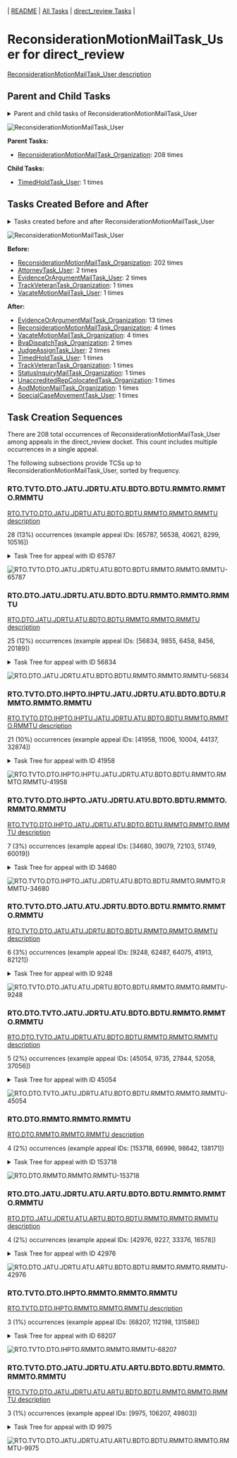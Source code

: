 <!-- DO NOT EDIT THIS FILE.  This file is autogenerated. -->
| [README](../README.md) | [All Tasks](../alltasks.md) | [direct_review Tasks](tasklist.md) |

# ReconsiderationMotionMailTask_User for direct_review

[ReconsiderationMotionMailTask_User description](../descr/ReconsiderationMotionMailTask_User.md)

## Parent and Child Tasks

<details><summary markdown='span'>Parent and child tasks of ReconsiderationMotionMailTask_User
</summary>

```
digraph G {
rankdir=LR;
node [shape=box]
"ReconsiderationMotionMailTask_User" -> "TimedHoldTask_User" [label=1]
"ReconsiderationMotionMailTask_Organization" -> "ReconsiderationMotionMailTask_User" [label=208]
}
```
</details>

![ReconsiderationMotionMailTask_User](dot/ReconsiderationMotionMailTask_User-parentchild.dot.png)

**Parent Tasks:**

   * [ReconsiderationMotionMailTask_Organization](ReconsiderationMotionMailTask_Organization.md): 208 times

**Child Tasks:**

   * [TimedHoldTask_User](TimedHoldTask_User.md): 1 times

## Tasks Created Before and After

<details><summary markdown='span'>Tasks created before and after ReconsiderationMotionMailTask_User</summary>

```
digraph G {
rankdir=LR;

"ReconsiderationMotionMailTask_User" -> "EvidenceOrArgumentMailTask_Organization" [label=13]
"ReconsiderationMotionMailTask_User" -> "VacateMotionMailTask_Organization" [label=4]
"ReconsiderationMotionMailTask_User" -> "ReconsiderationMotionMailTask_Organization" [label=4]
"ReconsiderationMotionMailTask_User" -> "JudgeAssignTask_User" [label=2]
"ReconsiderationMotionMailTask_User" -> "BvaDispatchTask_Organization" [label=2]
"ReconsiderationMotionMailTask_User" -> "UnaccreditedRepColocatedTask_Organization" [label=1]
"ReconsiderationMotionMailTask_User" -> "TrackVeteranTask_Organization" [label=1]
"ReconsiderationMotionMailTask_User" -> "TimedHoldTask_User" [label=1]
"ReconsiderationMotionMailTask_User" -> "StatusInquiryMailTask_Organization" [label=1]
"ReconsiderationMotionMailTask_User" -> "SpecialCaseMovementTask_User" [label=1]
"ReconsiderationMotionMailTask_User" -> "AodMotionMailTask_Organization" [label=1]
"ReconsiderationMotionMailTask_Organization" -> "ReconsiderationMotionMailTask_User" [label=202]
"EvidenceOrArgumentMailTask_User" -> "ReconsiderationMotionMailTask_User" [label=2]
"AttorneyTask_User" -> "ReconsiderationMotionMailTask_User" [label=2]
"VacateMotionMailTask_User" -> "ReconsiderationMotionMailTask_User" [label=1]
"TrackVeteranTask_Organization" -> "ReconsiderationMotionMailTask_User" [label=1]
}
```
</details>

![ReconsiderationMotionMailTask_User](dot/ReconsiderationMotionMailTask_User.dot.png)

**Before:**

   * [ReconsiderationMotionMailTask_Organization](ReconsiderationMotionMailTask_Organization.md): 202 times
   * [AttorneyTask_User](AttorneyTask_User.md): 2 times
   * [EvidenceOrArgumentMailTask_User](EvidenceOrArgumentMailTask_User.md): 2 times
   * [TrackVeteranTask_Organization](TrackVeteranTask_Organization.md): 1 times
   * [VacateMotionMailTask_User](VacateMotionMailTask_User.md): 1 times

**After:**

   * [EvidenceOrArgumentMailTask_Organization](EvidenceOrArgumentMailTask_Organization.md): 13 times
   * [ReconsiderationMotionMailTask_Organization](ReconsiderationMotionMailTask_Organization.md): 4 times
   * [VacateMotionMailTask_Organization](VacateMotionMailTask_Organization.md): 4 times
   * [BvaDispatchTask_Organization](BvaDispatchTask_Organization.md): 2 times
   * [JudgeAssignTask_User](JudgeAssignTask_User.md): 2 times
   * [TimedHoldTask_User](TimedHoldTask_User.md): 1 times
   * [TrackVeteranTask_Organization](TrackVeteranTask_Organization.md): 1 times
   * [StatusInquiryMailTask_Organization](StatusInquiryMailTask_Organization.md): 1 times
   * [UnaccreditedRepColocatedTask_Organization](UnaccreditedRepColocatedTask_Organization.md): 1 times
   * [AodMotionMailTask_Organization](AodMotionMailTask_Organization.md): 1 times
   * [SpecialCaseMovementTask_User](SpecialCaseMovementTask_User.md): 1 times

## Task Creation Sequences

There are 208 total occurrences of ReconsiderationMotionMailTask_User among appeals in the direct_review docket.  This count includes multiple occurrences in a single appeal.

The following subsections provide TCSs up to ReconsiderationMotionMailTask_User, sorted by frequency.

### RTO.TVTO.DTO.JATU.JDRTU.ATU.BDTO.BDTU.RMMTO.RMMTO.RMMTU

[RTO.TVTO.DTO.JATU.JDRTU.ATU.BDTO.BDTU.RMMTO.RMMTO.RMMTU description](../descr/RTO.TVTO.DTO.JATU.JDRTU.ATU.BDTO.BDTU.RMMTO.RMMTO.RMMTU.md)

28 (13%) occurrences (example appeal IDs: [65787, 56538, 40621, 8299, 10516])

<details><summary markdown='span'>Task Tree for appeal with ID 65787</summary>

```
@startuml
skinparam {
  ObjectBorderColor #555
  ObjectBorderThickness 0
  ObjectFontStyle bold
  ObjectFontSize 14
  ObjectAttributeFontColor #333
  ObjectAttributeFontSize 12
}
  object 0.RootTask #8dd3c7 {
Organization
}
  object 1.TrackVeteranTask #bebada {
Organization
}
  object 2.DistributionTask #ffffb3 {
Organization
}
  object 3.JudgeAssignTask #ccebc5 {
User
}
  object 4.JudgeDecisionReviewTask #d9d9d9 {
User
}
  object 5.AttorneyTask #bc80bd {
User
}
  object 6.BvaDispatchTask #b3de69 {
Organization
}
  object 7.BvaDispatchTask #b3de69 {
User
}
  object 8.ReconsiderationMotionMailTask #fdb462 {
Organization
}
  object 9.ReconsiderationMotionMailTask #fdb462 {
Organization
}
  object 10.ReconsiderationMotionMailTask #fdb462 {
User  <back:white>    </back>
}
0.RootTask -- 1.TrackVeteranTask
0.RootTask -- 2.DistributionTask
0.RootTask -- 3.JudgeAssignTask
0.RootTask -- 4.JudgeDecisionReviewTask
4.JudgeDecisionReviewTask -- 5.AttorneyTask
0.RootTask -- 6.BvaDispatchTask
6.BvaDispatchTask -- 7.BvaDispatchTask
0.RootTask -- 8.ReconsiderationMotionMailTask
8.ReconsiderationMotionMailTask -- 9.ReconsiderationMotionMailTask
9.ReconsiderationMotionMailTask -- 10.ReconsiderationMotionMailTask
@enduml
```
</details>

![RTO.TVTO.DTO.JATU.JDRTU.ATU.BDTO.BDTU.RMMTO.RMMTO.RMMTU-65787](uml/RTO.TVTO.DTO.JATU.JDRTU.ATU.BDTO.BDTU.RMMTO.RMMTO.RMMTU-65787.png)

### RTO.DTO.JATU.JDRTU.ATU.BDTO.BDTU.RMMTO.RMMTO.RMMTU

[RTO.DTO.JATU.JDRTU.ATU.BDTO.BDTU.RMMTO.RMMTO.RMMTU description](../descr/RTO.DTO.JATU.JDRTU.ATU.BDTO.BDTU.RMMTO.RMMTO.RMMTU.md)

25 (12%) occurrences (example appeal IDs: [56834, 9855, 6458, 8456, 20189])

<details><summary markdown='span'>Task Tree for appeal with ID 56834</summary>

```
@startuml
skinparam {
  ObjectBorderColor #555
  ObjectBorderThickness 0
  ObjectFontStyle bold
  ObjectFontSize 14
  ObjectAttributeFontColor #333
  ObjectAttributeFontSize 12
}
  object 0.RootTask #8dd3c7 {
Organization
}
  object 1.DistributionTask #ffffb3 {
Organization
}
  object 2.JudgeAssignTask #ccebc5 {
User
}
  object 3.JudgeDecisionReviewTask #d9d9d9 {
User
}
  object 4.AttorneyTask #bc80bd {
User
}
  object 5.BvaDispatchTask #b3de69 {
Organization
}
  object 6.BvaDispatchTask #b3de69 {
User
}
  object 7.ReconsiderationMotionMailTask #fdb462 {
Organization
}
  object 8.ReconsiderationMotionMailTask #fdb462 {
Organization
}
  object 9.ReconsiderationMotionMailTask #fdb462 {
User  <back:white>    </back>
}
0.RootTask -- 1.DistributionTask
0.RootTask -- 2.JudgeAssignTask
0.RootTask -- 3.JudgeDecisionReviewTask
3.JudgeDecisionReviewTask -- 4.AttorneyTask
0.RootTask -- 5.BvaDispatchTask
5.BvaDispatchTask -- 6.BvaDispatchTask
0.RootTask -- 7.ReconsiderationMotionMailTask
7.ReconsiderationMotionMailTask -- 8.ReconsiderationMotionMailTask
8.ReconsiderationMotionMailTask -- 9.ReconsiderationMotionMailTask
@enduml
```
</details>

![RTO.DTO.JATU.JDRTU.ATU.BDTO.BDTU.RMMTO.RMMTO.RMMTU-56834](uml/RTO.DTO.JATU.JDRTU.ATU.BDTO.BDTU.RMMTO.RMMTO.RMMTU-56834.png)

### RTO.TVTO.DTO.IHPTO.IHPTU.JATU.JDRTU.ATU.BDTO.BDTU.RMMTO.RMMTO.RMMTU

[RTO.TVTO.DTO.IHPTO.IHPTU.JATU.JDRTU.ATU.BDTO.BDTU.RMMTO.RMMTO.RMMTU description](../descr/RTO.TVTO.DTO.IHPTO.IHPTU.JATU.JDRTU.ATU.BDTO.BDTU.RMMTO.RMMTO.RMMTU.md)

21 (10%) occurrences (example appeal IDs: [41958, 11006, 10004, 44137, 32874])

<details><summary markdown='span'>Task Tree for appeal with ID 41958</summary>

```
@startuml
skinparam {
  ObjectBorderColor #555
  ObjectBorderThickness 0
  ObjectFontStyle bold
  ObjectFontSize 14
  ObjectAttributeFontColor #333
  ObjectAttributeFontSize 12
}
  object 0.RootTask #8dd3c7 {
Organization
}
  object 1.TrackVeteranTask #bebada {
Organization
}
  object 2.DistributionTask #ffffb3 {
Organization
}
  object 3.InformalHearingPresentationTask #fdb462 {
Organization
}
  object 4.InformalHearingPresentationTask #fdb462 {
User
}
  object 5.JudgeAssignTask #ccebc5 {
User
}
  object 6.JudgeDecisionReviewTask #d9d9d9 {
User
}
  object 7.AttorneyTask #bc80bd {
User
}
  object 8.BvaDispatchTask #b3de69 {
Organization
}
  object 9.BvaDispatchTask #b3de69 {
User
}
  object 10.ReconsiderationMotionMailTask #fdb462 {
Organization
}
  object 11.ReconsiderationMotionMailTask #fdb462 {
Organization
}
  object 12.ReconsiderationMotionMailTask #fdb462 {
User  <back:white>    </back>
}
0.RootTask -- 1.TrackVeteranTask
0.RootTask -- 2.DistributionTask
2.DistributionTask -- 3.InformalHearingPresentationTask
3.InformalHearingPresentationTask -- 4.InformalHearingPresentationTask
0.RootTask -- 5.JudgeAssignTask
0.RootTask -- 6.JudgeDecisionReviewTask
6.JudgeDecisionReviewTask -- 7.AttorneyTask
0.RootTask -- 8.BvaDispatchTask
8.BvaDispatchTask -- 9.BvaDispatchTask
0.RootTask -- 10.ReconsiderationMotionMailTask
10.ReconsiderationMotionMailTask -- 11.ReconsiderationMotionMailTask
11.ReconsiderationMotionMailTask -- 12.ReconsiderationMotionMailTask
@enduml
```
</details>

![RTO.TVTO.DTO.IHPTO.IHPTU.JATU.JDRTU.ATU.BDTO.BDTU.RMMTO.RMMTO.RMMTU-41958](uml/RTO.TVTO.DTO.IHPTO.IHPTU.JATU.JDRTU.ATU.BDTO.BDTU.RMMTO.RMMTO.RMMTU-41958.png)

### RTO.TVTO.DTO.IHPTO.JATU.JDRTU.ATU.BDTO.BDTU.RMMTO.RMMTO.RMMTU

[RTO.TVTO.DTO.IHPTO.JATU.JDRTU.ATU.BDTO.BDTU.RMMTO.RMMTO.RMMTU description](../descr/RTO.TVTO.DTO.IHPTO.JATU.JDRTU.ATU.BDTO.BDTU.RMMTO.RMMTO.RMMTU.md)

7 (3%) occurrences (example appeal IDs: [34680, 39079, 72103, 51749, 60019])

<details><summary markdown='span'>Task Tree for appeal with ID 34680</summary>

```
@startuml
skinparam {
  ObjectBorderColor #555
  ObjectBorderThickness 0
  ObjectFontStyle bold
  ObjectFontSize 14
  ObjectAttributeFontColor #333
  ObjectAttributeFontSize 12
}
  object 0.RootTask #8dd3c7 {
Organization
}
  object 1.TrackVeteranTask #bebada {
Organization
}
  object 2.DistributionTask #ffffb3 {
Organization
}
  object 3.InformalHearingPresentationTask #fdb462 {
Organization
}
  object 4.JudgeAssignTask #ccebc5 {
User
}
  object 5.JudgeDecisionReviewTask #d9d9d9 {
User
}
  object 6.AttorneyTask #bc80bd {
User
}
  object 7.BvaDispatchTask #b3de69 {
Organization
}
  object 8.BvaDispatchTask #b3de69 {
User
}
  object 9.BvaDispatchTask #b3de69 {
User
}
  object 10.ReconsiderationMotionMailTask #fdb462 {
Organization
}
  object 11.ReconsiderationMotionMailTask #fdb462 {
Organization
}
  object 12.ReconsiderationMotionMailTask #fdb462 {
User  <back:white>    </back>
}
  object 13.ReconsiderationMotionMailTask #fdb462 {
User  <back:white>    </back>
}
  object 14.ReconsiderationMotionMailTask #fdb462 {
User  <back:white>    </back>
}
0.RootTask -- 1.TrackVeteranTask
0.RootTask -- 2.DistributionTask
2.DistributionTask -- 3.InformalHearingPresentationTask
0.RootTask -- 4.JudgeAssignTask
0.RootTask -- 5.JudgeDecisionReviewTask
5.JudgeDecisionReviewTask -- 6.AttorneyTask
0.RootTask -- 7.BvaDispatchTask
7.BvaDispatchTask -- 8.BvaDispatchTask
7.BvaDispatchTask -- 9.BvaDispatchTask
0.RootTask -- 10.ReconsiderationMotionMailTask
10.ReconsiderationMotionMailTask -- 11.ReconsiderationMotionMailTask
11.ReconsiderationMotionMailTask -- 12.ReconsiderationMotionMailTask
11.ReconsiderationMotionMailTask -- 13.ReconsiderationMotionMailTask
11.ReconsiderationMotionMailTask -- 14.ReconsiderationMotionMailTask
@enduml
```
</details>

![RTO.TVTO.DTO.IHPTO.JATU.JDRTU.ATU.BDTO.BDTU.RMMTO.RMMTO.RMMTU-34680](uml/RTO.TVTO.DTO.IHPTO.JATU.JDRTU.ATU.BDTO.BDTU.RMMTO.RMMTO.RMMTU-34680.png)

### RTO.TVTO.DTO.JATU.ATU.JDRTU.BDTO.BDTU.RMMTO.RMMTO.RMMTU

[RTO.TVTO.DTO.JATU.ATU.JDRTU.BDTO.BDTU.RMMTO.RMMTO.RMMTU description](../descr/RTO.TVTO.DTO.JATU.ATU.JDRTU.BDTO.BDTU.RMMTO.RMMTO.RMMTU.md)

6 (3%) occurrences (example appeal IDs: [9248, 62487, 64075, 41913, 82121])

<details><summary markdown='span'>Task Tree for appeal with ID 9248</summary>

```
@startuml
skinparam {
  ObjectBorderColor #555
  ObjectBorderThickness 0
  ObjectFontStyle bold
  ObjectFontSize 14
  ObjectAttributeFontColor #333
  ObjectAttributeFontSize 12
}
  object 0.RootTask #8dd3c7 {
Organization
}
  object 1.TrackVeteranTask #bebada {
Organization
}
  object 2.DistributionTask #ffffb3 {
Organization
}
  object 3.JudgeAssignTask #ccebc5 {
User
}
  object 4.JudgeDecisionReviewTask #d9d9d9 {
User
}
  object 5.AttorneyTask #bc80bd {
User
}
  object 6.JudgeDecisionReviewTask #d9d9d9 {
User
}
  object 7.BvaDispatchTask #b3de69 {
Organization
}
  object 8.BvaDispatchTask #b3de69 {
User
}
  object 9.ReconsiderationMotionMailTask #fdb462 {
Organization
}
  object 10.ReconsiderationMotionMailTask #fdb462 {
Organization
}
  object 11.ReconsiderationMotionMailTask #fdb462 {
User  <back:white>    </back>
}
  object 12.ReconsiderationMotionMailTask #fdb462 {
Organization
}
  object 13.ReconsiderationMotionMailTask #fdb462 {
Organization
}
  object 14.ReconsiderationMotionMailTask #fdb462 {
User  <back:white>    </back>
}
  object 15.EvidenceOrArgumentMailTask #ffffb3 {
Organization
}
  object 16.EvidenceOrArgumentMailTask #ffffb3 {
Organization
}
  object 17.EvidenceOrArgumentMailTask #ffffb3 {
User
}
  object 18.EvidenceOrArgumentMailTask #ffffb3 {
User
}
0.RootTask -- 1.TrackVeteranTask
0.RootTask -- 2.DistributionTask
0.RootTask -- 3.JudgeAssignTask
0.RootTask -- 4.JudgeDecisionReviewTask
6.JudgeDecisionReviewTask -- 5.AttorneyTask
0.RootTask -- 6.JudgeDecisionReviewTask
0.RootTask -- 7.BvaDispatchTask
7.BvaDispatchTask -- 8.BvaDispatchTask
0.RootTask -- 9.ReconsiderationMotionMailTask
9.ReconsiderationMotionMailTask -- 10.ReconsiderationMotionMailTask
10.ReconsiderationMotionMailTask -- 11.ReconsiderationMotionMailTask
0.RootTask -- 12.ReconsiderationMotionMailTask
12.ReconsiderationMotionMailTask -- 13.ReconsiderationMotionMailTask
13.ReconsiderationMotionMailTask -- 14.ReconsiderationMotionMailTask
0.RootTask -- 15.EvidenceOrArgumentMailTask
15.EvidenceOrArgumentMailTask -- 16.EvidenceOrArgumentMailTask
16.EvidenceOrArgumentMailTask -- 17.EvidenceOrArgumentMailTask
16.EvidenceOrArgumentMailTask -- 18.EvidenceOrArgumentMailTask
@enduml
```
</details>

![RTO.TVTO.DTO.JATU.ATU.JDRTU.BDTO.BDTU.RMMTO.RMMTO.RMMTU-9248](uml/RTO.TVTO.DTO.JATU.ATU.JDRTU.BDTO.BDTU.RMMTO.RMMTO.RMMTU-9248.png)

### RTO.DTO.TVTO.JATU.JDRTU.ATU.BDTO.BDTU.RMMTO.RMMTO.RMMTU

[RTO.DTO.TVTO.JATU.JDRTU.ATU.BDTO.BDTU.RMMTO.RMMTO.RMMTU description](../descr/RTO.DTO.TVTO.JATU.JDRTU.ATU.BDTO.BDTU.RMMTO.RMMTO.RMMTU.md)

5 (2%) occurrences (example appeal IDs: [45054, 9735, 27844, 52058, 37056])

<details><summary markdown='span'>Task Tree for appeal with ID 45054</summary>

```
@startuml
skinparam {
  ObjectBorderColor #555
  ObjectBorderThickness 0
  ObjectFontStyle bold
  ObjectFontSize 14
  ObjectAttributeFontColor #333
  ObjectAttributeFontSize 12
}
  object 0.RootTask #8dd3c7 {
Organization
}
  object 1.TrackVeteranTask #bebada {
Organization
}
  object 2.DistributionTask #ffffb3 {
Organization
}
  object 3.InformalHearingPresentationTask #fdb462 {
Organization
}
  object 4.TrackVeteranTask #bebada {
Organization
}
  object 5.JudgeAssignTask #ccebc5 {
User
}
  object 6.JudgeDecisionReviewTask #d9d9d9 {
User
}
  object 7.AttorneyTask #bc80bd {
User
}
  object 8.BvaDispatchTask #b3de69 {
Organization
}
  object 9.BvaDispatchTask #b3de69 {
User
}
  object 10.ReconsiderationMotionMailTask #fdb462 {
Organization
}
  object 11.ReconsiderationMotionMailTask #fdb462 {
Organization
}
  object 12.ReconsiderationMotionMailTask #fdb462 {
User  <back:white>    </back>
}
  object 13.EvidenceOrArgumentMailTask #ffffb3 {
Organization
}
  object 14.EvidenceOrArgumentMailTask #ffffb3 {
Organization
}
  object 15.EvidenceOrArgumentMailTask #ffffb3 {
User
}
  object 16.EvidenceOrArgumentMailTask #ffffb3 {
User
}
0.RootTask -- 1.TrackVeteranTask
0.RootTask -- 2.DistributionTask
2.DistributionTask -- 3.InformalHearingPresentationTask
0.RootTask -- 4.TrackVeteranTask
0.RootTask -- 5.JudgeAssignTask
0.RootTask -- 6.JudgeDecisionReviewTask
6.JudgeDecisionReviewTask -- 7.AttorneyTask
0.RootTask -- 8.BvaDispatchTask
8.BvaDispatchTask -- 9.BvaDispatchTask
0.RootTask -- 10.ReconsiderationMotionMailTask
10.ReconsiderationMotionMailTask -- 11.ReconsiderationMotionMailTask
11.ReconsiderationMotionMailTask -- 12.ReconsiderationMotionMailTask
0.RootTask -- 13.EvidenceOrArgumentMailTask
13.EvidenceOrArgumentMailTask -- 14.EvidenceOrArgumentMailTask
14.EvidenceOrArgumentMailTask -- 15.EvidenceOrArgumentMailTask
14.EvidenceOrArgumentMailTask -- 16.EvidenceOrArgumentMailTask
@enduml
```
</details>

![RTO.DTO.TVTO.JATU.JDRTU.ATU.BDTO.BDTU.RMMTO.RMMTO.RMMTU-45054](uml/RTO.DTO.TVTO.JATU.JDRTU.ATU.BDTO.BDTU.RMMTO.RMMTO.RMMTU-45054.png)

### RTO.DTO.RMMTO.RMMTO.RMMTU

[RTO.DTO.RMMTO.RMMTO.RMMTU description](../descr/RTO.DTO.RMMTO.RMMTO.RMMTU.md)

4 (2%) occurrences (example appeal IDs: [153718, 66996, 98642, 138171])

<details><summary markdown='span'>Task Tree for appeal with ID 153718</summary>

```
@startuml
skinparam {
  ObjectBorderColor #555
  ObjectBorderThickness 0
  ObjectFontStyle bold
  ObjectFontSize 14
  ObjectAttributeFontColor #333
  ObjectAttributeFontSize 12
}
  object 0.RootTask #8dd3c7 {
Organization
}
  object 1.DistributionTask #ffffb3 {
Organization
}
  object 2.ReconsiderationMotionMailTask #fdb462 {
Organization
}
  object 3.ReconsiderationMotionMailTask #fdb462 {
Organization
}
  object 4.ReconsiderationMotionMailTask #fdb462 {
User  <back:white>    </back>
}
0.RootTask -- 1.DistributionTask
0.RootTask -- 2.ReconsiderationMotionMailTask
2.ReconsiderationMotionMailTask -- 3.ReconsiderationMotionMailTask
3.ReconsiderationMotionMailTask -- 4.ReconsiderationMotionMailTask
@enduml
```
</details>

![RTO.DTO.RMMTO.RMMTO.RMMTU-153718](uml/RTO.DTO.RMMTO.RMMTO.RMMTU-153718.png)

### RTO.DTO.JATU.JDRTU.ATU.ARTU.BDTO.BDTU.RMMTO.RMMTO.RMMTU

[RTO.DTO.JATU.JDRTU.ATU.ARTU.BDTO.BDTU.RMMTO.RMMTO.RMMTU description](../descr/RTO.DTO.JATU.JDRTU.ATU.ARTU.BDTO.BDTU.RMMTO.RMMTO.RMMTU.md)

4 (2%) occurrences (example appeal IDs: [42976, 9227, 33376, 16578])

<details><summary markdown='span'>Task Tree for appeal with ID 42976</summary>

```
@startuml
skinparam {
  ObjectBorderColor #555
  ObjectBorderThickness 0
  ObjectFontStyle bold
  ObjectFontSize 14
  ObjectAttributeFontColor #333
  ObjectAttributeFontSize 12
}
  object 0.RootTask #8dd3c7 {
Organization
}
  object 1.DistributionTask #ffffb3 {
Organization
}
  object 2.JudgeAssignTask #ccebc5 {
User
}
  object 3.JudgeDecisionReviewTask #d9d9d9 {
User
}
  object 4.AttorneyTask #bc80bd {
User
}
  object 5.AttorneyRewriteTask #b3de69 {
User
}
  object 6.BvaDispatchTask #b3de69 {
Organization
}
  object 7.BvaDispatchTask #b3de69 {
User
}
  object 8.ReconsiderationMotionMailTask #fdb462 {
Organization
}
  object 9.ReconsiderationMotionMailTask #fdb462 {
Organization
}
  object 10.ReconsiderationMotionMailTask #fdb462 {
User  <back:white>    </back>
}
0.RootTask -- 1.DistributionTask
0.RootTask -- 2.JudgeAssignTask
0.RootTask -- 3.JudgeDecisionReviewTask
3.JudgeDecisionReviewTask -- 4.AttorneyTask
3.JudgeDecisionReviewTask -- 5.AttorneyRewriteTask
0.RootTask -- 6.BvaDispatchTask
6.BvaDispatchTask -- 7.BvaDispatchTask
0.RootTask -- 8.ReconsiderationMotionMailTask
8.ReconsiderationMotionMailTask -- 9.ReconsiderationMotionMailTask
9.ReconsiderationMotionMailTask -- 10.ReconsiderationMotionMailTask
@enduml
```
</details>

![RTO.DTO.JATU.JDRTU.ATU.ARTU.BDTO.BDTU.RMMTO.RMMTO.RMMTU-42976](uml/RTO.DTO.JATU.JDRTU.ATU.ARTU.BDTO.BDTU.RMMTO.RMMTO.RMMTU-42976.png)

### RTO.TVTO.DTO.IHPTO.RMMTO.RMMTO.RMMTU

[RTO.TVTO.DTO.IHPTO.RMMTO.RMMTO.RMMTU description](../descr/RTO.TVTO.DTO.IHPTO.RMMTO.RMMTO.RMMTU.md)

3 (1%) occurrences (example appeal IDs: [68207, 112198, 131586])

<details><summary markdown='span'>Task Tree for appeal with ID 68207</summary>

```
@startuml
skinparam {
  ObjectBorderColor #555
  ObjectBorderThickness 0
  ObjectFontStyle bold
  ObjectFontSize 14
  ObjectAttributeFontColor #333
  ObjectAttributeFontSize 12
}
  object 0.RootTask #8dd3c7 {
Organization
}
  object 1.TrackVeteranTask #bebada {
Organization
}
  object 2.DistributionTask #ffffb3 {
Organization
}
  object 3.InformalHearingPresentationTask #fdb462 {
Organization
}
  object 4.ReconsiderationMotionMailTask #fdb462 {
Organization
}
  object 5.ReconsiderationMotionMailTask #fdb462 {
Organization
}
  object 6.ReconsiderationMotionMailTask #fdb462 {
User  <back:white>    </back>
}
  object 7.EvidenceOrArgumentMailTask #ffffb3 {
Organization
}
  object 8.EvidenceOrArgumentMailTask #ffffb3 {
Organization
}
  object 9.EvidenceOrArgumentMailTask #ffffb3 {
Organization
}
  object 10.InformalHearingPresentationTask #fdb462 {
User
}
  object 11.EvidenceOrArgumentMailTask #ffffb3 {
Organization
}
  object 12.EvidenceOrArgumentMailTask #ffffb3 {
Organization
}
  object 13.EvidenceOrArgumentMailTask #ffffb3 {
Organization
}
  object 14.EvidenceOrArgumentMailTask #ffffb3 {
Organization
}
  object 15.EvidenceOrArgumentMailTask #ffffb3 {
User
}
  object 16.InformalHearingPresentationTask #fdb462 {
User
}
  object 17.JudgeAssignTask #ccebc5 {
User
}
  object 18.JudgeDecisionReviewTask #d9d9d9 {
User
}
  object 19.AttorneyTask #bc80bd {
User
}
  object 20.PowerOfAttorneyRelatedMailTask #bc80bd {
Organization
}
  object 21.PowerOfAttorneyRelatedMailTask #bc80bd {
Organization
}
  object 22.PowerOfAttorneyRelatedMailTask #bc80bd {
User
}
  object 23.BvaDispatchTask #b3de69 {
Organization
}
  object 24.BvaDispatchTask #b3de69 {
User
}
  object 25.EvidenceOrArgumentMailTask #ffffb3 {
Organization
}
  object 26.EvidenceOrArgumentMailTask #ffffb3 {
Organization
}
  object 27.EvidenceOrArgumentMailTask #ffffb3 {
Organization
}
  object 28.EvidenceOrArgumentMailTask #ffffb3 {
User
}
  object 29.EvidenceOrArgumentMailTask #ffffb3 {
User
}
0.RootTask -- 1.TrackVeteranTask
0.RootTask -- 2.DistributionTask
2.DistributionTask -- 3.InformalHearingPresentationTask
0.RootTask -- 4.ReconsiderationMotionMailTask
4.ReconsiderationMotionMailTask -- 5.ReconsiderationMotionMailTask
5.ReconsiderationMotionMailTask -- 6.ReconsiderationMotionMailTask
0.RootTask -- 7.EvidenceOrArgumentMailTask
0.RootTask -- 8.EvidenceOrArgumentMailTask
0.RootTask -- 9.EvidenceOrArgumentMailTask
3.InformalHearingPresentationTask -- 10.InformalHearingPresentationTask
0.RootTask -- 11.EvidenceOrArgumentMailTask
0.RootTask -- 12.EvidenceOrArgumentMailTask
0.RootTask -- 13.EvidenceOrArgumentMailTask
0.RootTask -- 14.EvidenceOrArgumentMailTask
14.EvidenceOrArgumentMailTask -- 15.EvidenceOrArgumentMailTask
3.InformalHearingPresentationTask -- 16.InformalHearingPresentationTask
0.RootTask -- 17.JudgeAssignTask
0.RootTask -- 18.JudgeDecisionReviewTask
18.JudgeDecisionReviewTask -- 19.AttorneyTask
0.RootTask -- 20.PowerOfAttorneyRelatedMailTask
20.PowerOfAttorneyRelatedMailTask -- 21.PowerOfAttorneyRelatedMailTask
21.PowerOfAttorneyRelatedMailTask -- 22.PowerOfAttorneyRelatedMailTask
0.RootTask -- 23.BvaDispatchTask
23.BvaDispatchTask -- 24.BvaDispatchTask
0.RootTask -- 25.EvidenceOrArgumentMailTask
0.RootTask -- 26.EvidenceOrArgumentMailTask
26.EvidenceOrArgumentMailTask -- 27.EvidenceOrArgumentMailTask
27.EvidenceOrArgumentMailTask -- 28.EvidenceOrArgumentMailTask
27.EvidenceOrArgumentMailTask -- 29.EvidenceOrArgumentMailTask
@enduml
```
</details>

![RTO.TVTO.DTO.IHPTO.RMMTO.RMMTO.RMMTU-68207](uml/RTO.TVTO.DTO.IHPTO.RMMTO.RMMTO.RMMTU-68207.png)

### RTO.TVTO.DTO.JATU.JDRTU.ATU.ARTU.BDTO.BDTU.RMMTO.RMMTO.RMMTU

[RTO.TVTO.DTO.JATU.JDRTU.ATU.ARTU.BDTO.BDTU.RMMTO.RMMTO.RMMTU description](../descr/RTO.TVTO.DTO.JATU.JDRTU.ATU.ARTU.BDTO.BDTU.RMMTO.RMMTO.RMMTU.md)

3 (1%) occurrences (example appeal IDs: [9975, 106207, 49803])

<details><summary markdown='span'>Task Tree for appeal with ID 9975</summary>

```
@startuml
skinparam {
  ObjectBorderColor #555
  ObjectBorderThickness 0
  ObjectFontStyle bold
  ObjectFontSize 14
  ObjectAttributeFontColor #333
  ObjectAttributeFontSize 12
}
  object 0.RootTask #8dd3c7 {
Organization
}
  object 1.TrackVeteranTask #bebada {
Organization
}
  object 2.DistributionTask #ffffb3 {
Organization
}
  object 3.InformalHearingPresentationTask #fdb462 {
Organization
}
  object 4.JudgeAssignTask #ccebc5 {
User
}
  object 5.JudgeDecisionReviewTask #d9d9d9 {
User
}
  object 6.AttorneyTask #bc80bd {
User
}
  object 7.AttorneyRewriteTask #b3de69 {
User
}
  object 8.BvaDispatchTask #b3de69 {
Organization
}
  object 9.BvaDispatchTask #b3de69 {
User
}
  object 10.ReconsiderationMotionMailTask #fdb462 {
Organization
}
  object 11.ReconsiderationMotionMailTask #fdb462 {
Organization
}
  object 12.ReconsiderationMotionMailTask #fdb462 {
User  <back:white>    </back>
}
0.RootTask -- 1.TrackVeteranTask
0.RootTask -- 2.DistributionTask
2.DistributionTask -- 3.InformalHearingPresentationTask
0.RootTask -- 4.JudgeAssignTask
0.RootTask -- 5.JudgeDecisionReviewTask
5.JudgeDecisionReviewTask -- 6.AttorneyTask
5.JudgeDecisionReviewTask -- 7.AttorneyRewriteTask
0.RootTask -- 8.BvaDispatchTask
8.BvaDispatchTask -- 9.BvaDispatchTask
0.RootTask -- 10.ReconsiderationMotionMailTask
10.ReconsiderationMotionMailTask -- 11.ReconsiderationMotionMailTask
11.ReconsiderationMotionMailTask -- 12.ReconsiderationMotionMailTask
@enduml
```
</details>

![RTO.TVTO.DTO.JATU.JDRTU.ATU.ARTU.BDTO.BDTU.RMMTO.RMMTO.RMMTU-9975](uml/RTO.TVTO.DTO.JATU.JDRTU.ATU.ARTU.BDTO.BDTU.RMMTO.RMMTO.RMMTU-9975.png)

